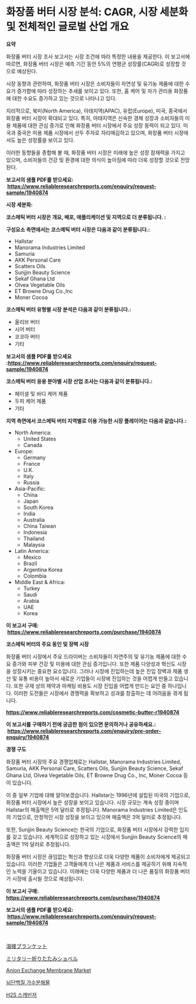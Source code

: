 <p><h1>화장품 버터 시장 분석: CAGR, 시장 세분화 및 전체적인 글로벌 산업 개요</h1></p><p><strong>요약</strong></p>
<p><p>화장품 버터 시장 조사 보고서는 시장 조건에 따라 특정한 내용을 제공한다. 이 보고서에 따르면, 화장품 버터 시장은 예측 기간 동안 5%의 연평균 성장률(CAGR)로 성장할 것으로 예상된다. </p><p>시장 동향과 관련하여, 화장품 버터 시장은 소비자들이 자연성 및 유기농 제품에 대한 수요가 증가함에 따라 성장하는 추세를 보이고 있다. 또한, 홈 케어 및 자가 관리용 화장품에 대한 수요도 증가하고 있는 것으로 나타나고 있다.</p><p>지리적으로, 북미(North America), 아태지역(APAC), 유럽(Europe), 미국, 중국에서 화장품 버터 시장이 확대되고 있다. 특히, 아태지역은 신속한 경제 성장과 소비자들의 미용 제품에 대한 관심 증가로 인해 화장품 버터 시장에서 주요 성장 동력이 되고 있다. 미국과 중국은 미용 제품 시장에서 선두 주자로 자리매김하고 있으며, 화장품 버터 시장에서도 높은 성장률을 보이고 있다.</p><p>이러한 동향들을 종합해 볼 때, 화장품 버터 시장은 미래에 높은 성장 잠재력을 가지고 있으며, 소비자들의 건강 및 환경에 대한 의식이 높아짐에 따라 더욱 성장할 것으로 전망된다. </p></p>
<p><strong>보고서의 샘플 PDF를 받으세요: &nbsp;<a href="https://www.reliableresearchreports.com/enquiry/request-sample/1940874">https://www.reliableresearchreports.com/enquiry/request-sample/1940874</a></strong></p>
<p><strong>시장 세분화:</strong></p>
<p><strong> 코스메틱 버터 시장은 개요, 배포, 애플리케이션 및 지역으로 더 분류됩니다. :</strong></p>
<p><strong>구성요소 측면에서는 코스메틱 버터 시장은 다음과 같이 분류됩니다.:</strong></p>
<p><ul><li>Hallstar</li><li>Manorama Industries Limited</li><li>Samuria</li><li>AKK Personal Care</li><li>Scatters Oils</li><li>Sunjjin Beauty Science</li><li>Sekaf Ghana Ltd</li><li>Olvea Vegetable Oils</li><li>ET Browne Drug Co.,Inc</li><li>Moner Cocoa</li></ul></p>
<p><strong> 코스메틱 버터 유형별 시장 분석은 다음과 같이 분류됩니다.:</strong></p>
<p><ul><li>올리브 버터</li><li>시어 버터</li><li>코코아 버터</li><li>기타</li></ul></p>
<p><strong>보고서의 샘플 PDF를 받으세요 :<a href="https://www.reliableresearchreports.com/enquiry/request-sample/1940874">https://www.reliableresearchreports.com/enquiry/request-sample/1940874</a></strong></p>
<p><strong> 코스메틱 버터 응용 분야별 시장 산업 조사는 다음과 같이 분류됩니다.:</strong></p>
<p><ul><li>페이셜 및 바디 케어 제품</li><li>두피 케어 제품</li><li>기타</li></ul></p>
<p><strong>지역 측면에서 코스메틱 버터 지역별로 이용 가능한 시장 플레이어는 다음과 같습니다.:</strong></p>
<p><ul>
    <li>
        North America:
        <ul>
            <li>United States</li>
            <li>Canada</li>
        </ul>
    </li>
    <li>
        Europe:
        <ul>
            <li>Germany</li>
            <li>France</li>
            <li>U.K.</li>
            <li>Italy</li>
            <li>Russia</li>
        </ul>
    </li>
    <li>
        Asia-Pacific:
        <ul>
            <li>China</li>
            <li>Japan</li>
            <li>South Korea</li>
            <li>India</li>
            <li>Australia</li>
            <li>China Taiwan</li>
            <li>Indonesia</li>
            <li>Thailand</li>
            <li>Malaysia</li>
        </ul>
    </li>
    <li>
        Latin America:
        <ul>
            <li>Mexico</li>
            <li>Brazil</li>
            <li>Argentina Korea</li>
            <li>Colombia</li>
        </ul>
    </li>
    <li>
        Middle East & Africa:
        <ul>
            <li>Turkey</li>
            <li>Saudi</li>
            <li>Arabia</li>
            <li>UAE</li>
            <li>Korea</li>
        </ul>
    </li>
    </ul></p>
<p><strong>이 보고서 구매: &nbsp;<a href="https://www.reliableresearchreports.com/purchase/1940874">https://www.reliableresearchreports.com/purchase/1940874</a></strong></p>
<p><strong>코스메틱 버터의 주요 동인 및 장벽 시장</strong></p>
<p><p>화장품 버터 시장에서 주요 드라이버는 소비자들이 자연주의 및 유기농 제품에 대한 수요 증가와 피부 건강 및 미용에 대한 관심 증가입니다. 또한 제품 다양성과 혁신도 시장을 성장시키는 중요한 요소입니다. 그러나 시장에 진입하는데 높은 진입 장벽과 제품 생산 및 유통 비용이 높아서 새로운 기업들이 시장에 진입하는 것을 어렵게 만들고 있습니다. 또한 규제 상의 제약과 마케팅 비용도 시장 진입을 어렵게 만드는 요인 중 하나입니다. 이러한 도전들은 시장에서 경쟁력을 확보하고 성과를 창출하는 데 어려움을 겪게 됩니다.</p></p>
<p><strong><a href="https://www.reliableresearchreports.com/cosmetic-butter-r1940874">https://www.reliableresearchreports.com/cosmetic-butter-r1940874</a></strong></p>
<p><strong>이 보고서를 구매하기 전에 궁금한 점이 있으면 문의하거나 공유하세요.: &nbsp;<a href="https://www.reliableresearchreports.com/enquiry/pre-order-enquiry/1940874">https://www.reliableresearchreports.com/enquiry/pre-order-enquiry/1940874</a></strong></p>
<p><strong>경쟁 구도</strong></p>
<p><p>화장품 버터 시장의 주요 경쟁업체로는 Hallstar, Manorama Industries Limited, Samuria, AKK Personal Care, Scatters Oils, Sunjjin Beauty Science, Sekaf Ghana Ltd, Olvea Vegetable Oils, ET Browne Drug Co., Inc, Moner Cocoa 등이 있습니다. </p><p>이 중 일부 기업에 대해 알아보겠습니다. Hallstar는 1996년에 설립된 미국의 기업으로, 화장품 버터 시장에서 높은 성장을 보이고 있습니다. 시장 규모는 계속 성장 중이며 Hallstar의 매출액은 5억 달러로 추정됩니다. Manorama Industries Limited은 인도의 기업으로, 안정적인 시장 성장을 보이고 있으며 매출액은 3억 달러로 추정됩니다.</p><p>또한, Sunjjin Beauty Science는 한국의 기업으로, 화장품 버터 시장에서 강력한 입지를 갖고 있습니다. 세계적으로 성장하고 있는 시장에서 Sunjjin Beauty Science의 매출액은 1억 달러로 추정됩니다.</p><p>화장품 버터 시장은 끊임없는 혁신과 향상으로 더욱 다양한 제품이 소비자에게 제공되고 있습니다. 이러한 기업들은 고객들에게 더 나은 제품과 서비스를 제공하기 위해 지속적인 노력을 기울이고 있습니다. 미래에는 더욱 다양한 제품과 더 나은 품질의 화장품 버터가 시장에 출시될 것으로 예상됩니다.</p></p>
<p><strong>이 보고서 구매: &nbsp; <a href="https://www.reliableresearchreports.com/purchase/1940874">https://www.reliableresearchreports.com/purchase/1940874</a></strong></p>
<p><strong>보고서의 샘플 PDF를 받으세요: &nbsp;<a href="https://www.reliableresearchreports.com/enquiry/request-sample/1940874">https://www.reliableresearchreports.com/enquiry/request-sample/1940874</a></strong><strong></strong></p>
<p>&nbsp;</p>
<p><p><a href="https://github.com/CloydAbbott2023/Market-Research-Report-List-1/blob/main/103340256194.md">溶接ブランケット</a></p><p><a href="https://github.com/Fatimaklein1/Market-Research-Report-List-1/blob/main/162474656195.md">ミリタリー折りたたみショベル</a></p><p><a href="https://www.linkedin.com/pulse/anion-exchange-membrane-market-size-focuses-dynamics-in-depth-suloc">Anion Exchange Membrane Market</a></p><p><a href="https://github.com/JackieFauhey9089475/Market-Research-Report-List-1/blob/main/303679654290.md">뇌단백질 가수분해물</a></p><p><a href="https://github.com/chupp85/Market-Research-Report-List-1/blob/main/837608154291.md">H2S 스캐빈저</a></p></p>